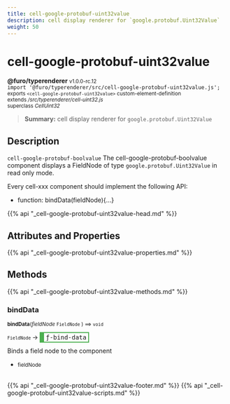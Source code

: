 ```yaml
---
title: cell-google-protobuf-uint32value
description: cell display renderer for `google.protobuf.Uint32Value`
weight: 50
---
```


# cell-google-protobuf-uint32value
**@furo/typerenderer** <small>v1.0.0-rc.12</small>
<br>`import '@furo/typerenderer/src/cell-google-protobuf-uint32value.js';`<small>
<br>exports `<cell-google-protobuf-uint32value>` custom-element-definition
<br>extends */src/typerenderer/cell-uint32.js*
<br>superclass *CellUint32*</small>

> **Summary:** cell display renderer for `google.protobuf.Uint32Value`

## Description

`cell-google-protobuf-boolvalue`
The cell-google-protobuf-boolvalue component displays a FieldNode of type `google.protobuf.Uint32Value` in read only mode.

Every cell-xxx component should implement the following API:
- function: bindData(fieldNode){...}

{{% api "_cell-google-protobuf-uint32value-head.md" %}}

## Attributes and Properties
{{% api "_cell-google-protobuf-uint32value-properties.md" %}}






## Methods
{{% api "_cell-google-protobuf-uint32value-methods.md" %}}


### **bindData**
<small>**bindData**(*fieldNode* `FieldNode` ) ⟹ `void`</small>

<small>`FieldNode` </small> →
<span  style="border-width:2px 2px 2px 10px; border-style: solid;border-color:  rgb(76, 175, 80);font-family:monospace; padding:2px 4px;">ƒ-bind-data</span>

Binds a field node to the component

- <small>fieldNode </small>
<br><br>






{{% api "_cell-google-protobuf-uint32value-footer.md" %}}
{{% api "_cell-google-protobuf-uint32value-scripts.md" %}}
